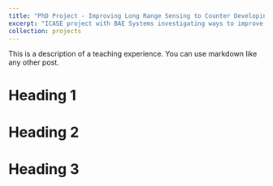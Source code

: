 ```yaml
---
title: "PhD Project - Improving Long Range Sensing to Counter Developing Threats"
excerpt: "ICASE project with BAE Systems investigating ways to improve the SNR of long range sensing in aerial and sattelite platforms<br/><img src='/images/500x300.png'>"
collection: projects
---
```

This is a description of a teaching experience. You can use markdown like any other post.

Heading 1
======

Heading 2
======

Heading 3
======